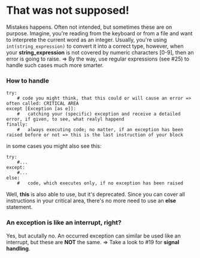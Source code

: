 #	That was not supposed!

Mistakes happens. Often not intended, but sometimes these are on purpose.
Imagine, you're reading from the keyboard or from a file and want to interprete the current word as an integer.
Usually, you're using ```int(string_expression)``` to convert it into a correct type, however, when your __string_expression__ is not covered by numeric characters [0-9], then an error is going to raise. => By the way, use regular expressions (see #25) to handle such cases much more smarter.

###	How to handle

```
try:
	# code you might think, that this could or will cause an error => often called: CRITICAL AREA
except [Exception [as e]]:
	#	catching your (specific) exception and receive a detailed error, if given, to see, what realyl happend
finally:
	#	always executing code; no matter, if an exception has been raised before or not => this is the last instruction of your block
```

in some cases you might also see this:
```
try:
	#...
except:
	#...
else:
	#	code, which executes only, if no exception has been raised
```
Well, __this__ is also able to use, but it's deprecated. Since you can cover all instructions in your critical area, there's no more need to use an __else__ statement.

###	An exception is like an interrupt, right?

Yes, but acutally no. An occurred exception can similar be used like an interrupt, but these are __NOT__ the same. => Take a look to #19 for __signal handling__.